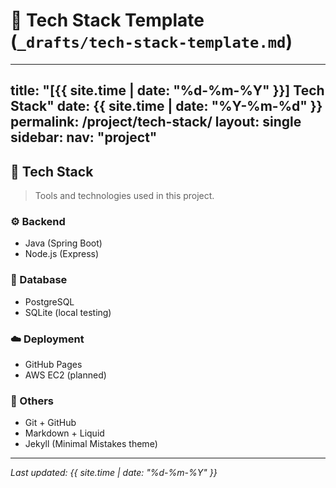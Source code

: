# 📄 Tech Stack Template (`_drafts/tech-stack-template.md`)
---
title: "[{{ site.time | date: "%d-%m-%Y" }}] Tech Stack"
date: {{ site.time | date: "%Y-%m-%d" }}
permalink: /project/tech-stack/
layout: single
sidebar:
  nav: "project"
---

## 🧰 Tech Stack

> Tools and technologies used in this project.

### ⚙️ Backend
- Java (Spring Boot)
- Node.js (Express)

### 💾 Database
- PostgreSQL
- SQLite (local testing)

### ☁️ Deployment
- GitHub Pages
- AWS EC2 (planned)

### 🔧 Others
- Git + GitHub
- Markdown + Liquid
- Jekyll (Minimal Mistakes theme)

---

*Last updated: {{ site.time | date: "%d-%m-%Y" }}*


<!-- 🧱 tech-stack-template.md
🔧 역할:
이 프로젝트에 사용한 기술 스택들을 정리하는 페이지야.
기술 선택 이유나 역할도 함께 적어두면 좋아.

✅ 예시 내용:
프론트엔드 / 백엔드 / 배포 / DB / 기타 툴
왜 이 기술을 골랐는지
개발 중 마주한 기술적 이슈 -->